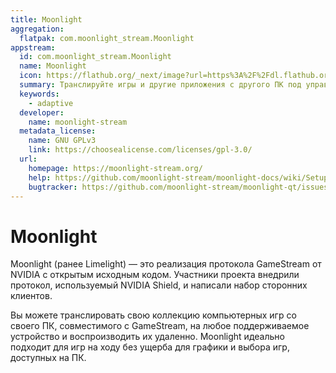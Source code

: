 ```yaml
---
title: Moonlight
aggregation:
  flatpak: com.moonlight_stream.Moonlight
appstream:
  id: com.moonlight_stream.Moonlight
  name: Moonlight
  icon: https://flathub.org/_next/image?url=https%3A%2F%2Fdl.flathub.org%2Fmedia%2Fcom%2Fmoonlight_stream%2FMoonlight%2Fb90f816b507bbae2ae6add7d67008101%2Ficons%2F128x128%2Fcom.moonlight_stream.Moonlight.png&w=128&q=100
  summary: Транслируйте игры и другие приложения с другого ПК под управлением Sunshine
  keywords:
    - adaptive
  developer:
    name: moonlight-stream
  metadata_license:
    name: GNU GPLv3
    link: https://choosealicense.com/licenses/gpl-3.0/
  url:
    homepage: https://moonlight-stream.org/
    help: https://github.com/moonlight-stream/moonlight-docs/wiki/Setup-Guide/
    bugtracker: https://github.com/moonlight-stream/moonlight-qt/issues/
---
```


# Moonlight

Moonlight (ранее Limelight) — это реализация протокола GameStream от NVIDIA с открытым исходным кодом. Участники проекта внедрили протокол, используемый NVIDIA Shield, и написали набор сторонних клиентов.

Вы можете транслировать свою коллекцию компьютерных игр со своего ПК, совместимого с GameStream, на любое поддерживаемое устройство и воспроизводить их удаленно. Moonlight идеально подходит для игр на ходу без ущерба для графики и выбора игр, доступных на ПК.

<!--@include: @apps/.parts/install/content-flatpak.md-->
